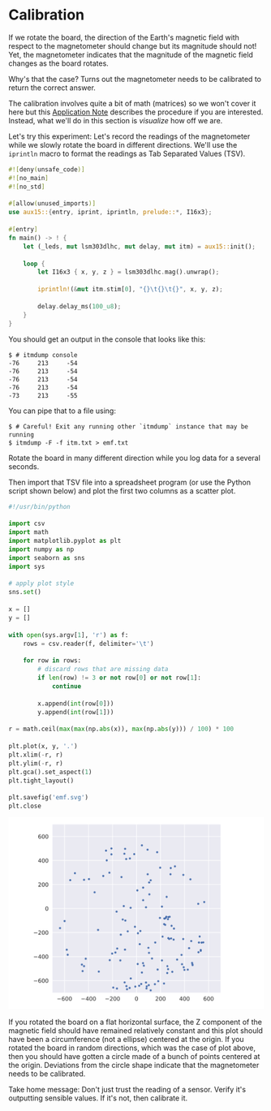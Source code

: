 # Calibration

If we rotate the board, the direction of the Earth's magnetic field with respect to the magnetometer
should change but its magnitude should not! Yet, the magnetometer indicates that the magnitude of
the magnetic field changes as the board rotates.

Why's that the case? Turns out the magnetometer needs to be calibrated to return the correct answer.

The calibration involves quite a bit of math (matrices) so we won't cover it here but this
[Application Note] describes the procedure if you are interested. Instead, what we'll do in this
section is *visualize* how off we are.

[Application Note]: https://www.nxp.com/docs/en/application-note/AN4246.pdf

Let's try this experiment: Let's record the readings of the magnetometer while we slowly rotate the
board in different directions. We'll use the `iprintln` macro to format the readings as Tab
Separated Values (TSV).

``` rust
#![deny(unsafe_code)]
#![no_main]
#![no_std]

#[allow(unused_imports)]
use aux15::{entry, iprint, iprintln, prelude::*, I16x3};

#[entry]
fn main() -> ! {
    let (_leds, mut lsm303dlhc, mut delay, mut itm) = aux15::init();

    loop {
        let I16x3 { x, y, z } = lsm303dlhc.mag().unwrap();

        iprintln!(&mut itm.stim[0], "{}\t{}\t{}", x, y, z);

        delay.delay_ms(100_u8);
    }
}
```

You should get an output in the console that looks like this:

``` console
$ # itmdump console
-76     213     -54
-76     213     -54
-76     213     -54
-76     213     -54
-73     213     -55
```

You can pipe that to a file using:

``` console
$ # Careful! Exit any running other `itmdump` instance that may be running
$ itmdump -F -f itm.txt > emf.txt
```

Rotate the board in many different direction while you log data for a several seconds.

Then import that TSV file into a spreadsheet program (or use the Python script shown below) and plot
the first two columns as a scatter plot.

``` python
#!/usr/bin/python

import csv
import math
import matplotlib.pyplot as plt
import numpy as np
import seaborn as sns
import sys

# apply plot style
sns.set()

x = []
y = []

with open(sys.argv[1], 'r') as f:
    rows = csv.reader(f, delimiter='\t')

    for row in rows:
        # discard rows that are missing data
        if len(row) != 3 or not row[0] or not row[1]:
            continue

        x.append(int(row[0]))
        y.append(int(row[1]))

r = math.ceil(max(max(np.abs(x)), max(np.abs(y))) / 100) * 100

plt.plot(x, y, '.')
plt.xlim(-r, r)
plt.ylim(-r, r)
plt.gca().set_aspect(1)
plt.tight_layout()

plt.savefig('emf.svg')
plt.close
```

<p align="center">
<img title="Earth's magnetic field" src="../assets/emf.svg">
</p>

If you rotated the board on a flat horizontal surface, the Z component of the magnetic field should
have remained relatively constant and this plot should have been a circumference (not a ellipse)
centered at the origin. If you rotated the board in random directions, which was the case of plot
above, then you should have gotten a circle made of a bunch of points centered at the origin.
Deviations from the circle shape indicate that the magnetometer needs to be calibrated.

Take home message: Don't just trust the reading of a sensor. Verify it's outputting sensible values.
If it's not, then calibrate it.
